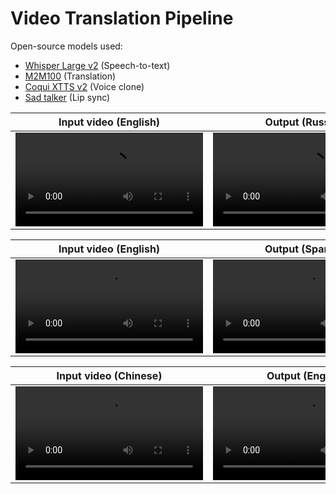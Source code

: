 # Video Translation Pipeline

Open-source models used:

- [Whisper Large v2](https://huggingface.co/openai/whisper-large-v2) (Speech-to-text)
- [M2M100](https://huggingface.co/facebook/m2m100_1.2B) (Translation)
- [Coqui XTTS v2](https://huggingface.co/coqui/XTTS-v2) (Voice clone)
- [Sad talker](https://github.com/OpenTalker/SadTalker) (Lip sync)

|                                                             Input video (English)                                                              |                                                                Output (Russian)                                                                |
| :--------------------------------------------------------------------------------------------------------------------------------------------: | :--------------------------------------------------------------------------------------------------------------------------------------------: |
| <video src="https://github.com/samhita-alla/video-translation/assets/27777173/d756f94e-54b5-43eb-a546-8f141e828ce2" type="video/mp4"> </video> | <video src="https://github.com/samhita-alla/video-translation/assets/27777173/c4d8c32f-308d-4afc-91e3-02b437c1ff4c" type="video/mp4"> </video> |

|                                                             Input video (English)                                                              |                                                                Output (Spanish)                                                                 |
| :--------------------------------------------------------------------------------------------------------------------------------------------: | :---------------------------------------------------------------------------------------------------------------------------------------------: |
| <video src="https://github.com/samhita-alla/video-translation/assets/27777173/57ebdd8b-7bf6-48d1-a52d-0a5c1d411aa9" type="video/mp4"> </video> | <video  src="https://github.com/samhita-alla/video-translation/assets/27777173/63ed557b-9263-4423-b0b7-a86abe5ad831" type="video/mp4"> </video> |

|                                                             Input video (Chinese)                                                              |                                                                Output (English)                                                                |
| :--------------------------------------------------------------------------------------------------------------------------------------------: | :--------------------------------------------------------------------------------------------------------------------------------------------: |
| <video src="https://github.com/samhita-alla/video-translation/assets/27777173/8bc8a760-3a48-444b-a593-6146b5ae8068" type="video/mp4"> </video> | <video src="https://github.com/samhita-alla/video-translation/assets/27777173/9f2e1092-8a3a-4bd1-a951-944b3fe75f43" type="video/mp4"> </video> |
